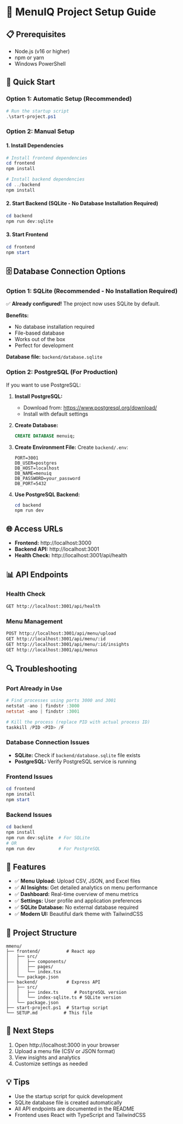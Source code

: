 # 🚀 MenuIQ Project Setup Guide

## 📋 Prerequisites

- Node.js (v16 or higher)
- npm or yarn
- Windows PowerShell

## 🔧 Quick Start

### Option 1: Automatic Setup (Recommended)
```powershell
# Run the startup script
.\start-project.ps1
```

### Option 2: Manual Setup

#### 1. Install Dependencies
```powershell
# Install frontend dependencies
cd frontend
npm install

# Install backend dependencies
cd ../backend
npm install
```

#### 2. Start Backend (SQLite - No Database Installation Required)
```powershell
cd backend
npm run dev:sqlite
```

#### 3. Start Frontend
```powershell
cd frontend
npm start
```

## 🗄️ Database Connection Options

### Option 1: SQLite (Recommended - No Installation Required)
✅ **Already configured!** The project now uses SQLite by default.

**Benefits:**
- No database installation required
- File-based database
- Works out of the box
- Perfect for development

**Database file:** `backend/database.sqlite`

### Option 2: PostgreSQL (For Production)

If you want to use PostgreSQL:

1. **Install PostgreSQL:**
   - Download from: https://www.postgresql.org/download/
   - Install with default settings

2. **Create Database:**
   ```sql
   CREATE DATABASE menuiq;
   ```

3. **Create Environment File:**
   Create `backend/.env`:
   ```
   PORT=3001
   DB_USER=postgres
   DB_HOST=localhost
   DB_NAME=menuiq
   DB_PASSWORD=your_password
   DB_PORT=5432
   ```

4. **Use PostgreSQL Backend:**
   ```powershell
   cd backend
   npm run dev
   ```

## 🌐 Access URLs

- **Frontend:** http://localhost:3000
- **Backend API:** http://localhost:3001
- **Health Check:** http://localhost:3001/api/health

## 📊 API Endpoints

### Health Check
```bash
GET http://localhost:3001/api/health
```

### Menu Management
```bash
POST http://localhost:3001/api/menu/upload
GET http://localhost:3001/api/menu/:id
GET http://localhost:3001/api/menu/:id/insights
GET http://localhost:3001/api/menus
```

## 🔍 Troubleshooting

### Port Already in Use
```powershell
# Find processes using ports 3000 and 3001
netstat -ano | findstr :3000
netstat -ano | findstr :3001

# Kill the process (replace PID with actual process ID)
taskkill /PID <PID> /F
```

### Database Connection Issues
- **SQLite:** Check if `backend/database.sqlite` file exists
- **PostgreSQL:** Verify PostgreSQL service is running

### Frontend Issues
```powershell
cd frontend
npm install
npm start
```

### Backend Issues
```powershell
cd backend
npm install
npm run dev:sqlite  # For SQLite
# OR
npm run dev         # For PostgreSQL
```

## 🎯 Features

- ✅ **Menu Upload:** Upload CSV, JSON, and Excel files
- ✅ **AI Insights:** Get detailed analytics on menu performance
- ✅ **Dashboard:** Real-time overview of menu metrics
- ✅ **Settings:** User profile and application preferences
- ✅ **SQLite Database:** No external database required
- ✅ **Modern UI:** Beautiful dark theme with TailwindCSS

## 📁 Project Structure

```
mmenu/
├── frontend/          # React app
│   ├── src/
│   │   ├── components/
│   │   ├── pages/
│   │   └── index.tsx
│   └── package.json
├── backend/           # Express API
│   ├── src/
│   │   ├── index.ts      # PostgreSQL version
│   │   └── index-sqlite.ts # SQLite version
│   └── package.json
├── start-project.ps1  # Startup script
└── SETUP.md          # This file
```

## 🚀 Next Steps

1. Open http://localhost:3000 in your browser
2. Upload a menu file (CSV or JSON format)
3. View insights and analytics
4. Customize settings as needed

## 💡 Tips

- Use the startup script for quick development
- SQLite database file is created automatically
- All API endpoints are documented in the README
- Frontend uses React with TypeScript and TailwindCSS 